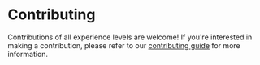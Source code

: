 # Contributing

Contributions of all experience levels are welcome! If you're interested in making a contribution, please refer to our [contributing guide](https://vizro.readthedocs.io/en/stable/pages/explanation/contributing/) for more information.
